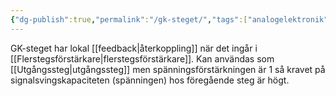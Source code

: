 ```yaml
---
{"dg-publish":true,"permalink":"/gk-steget/","tags":["analogelektronik"]}
---
```


GK-steget har lokal [[feedback\|återkoppling]] när det ingår i [[Flerstegsförstärkare\|flerstegsförstärkare]]. Kan användas som [[Utgångssteg\|utgångssteg]] men spänningsförstärkningen är 1 så kravet på signalsvingskapaciteten (spänningen) hos föregående steg är högt. 